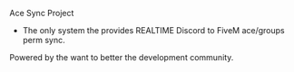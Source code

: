 Ace Sync Project

- The only system the provides REALTIME Discord to FiveM ace/groups perm sync.

Powered by the want to better the development community.
